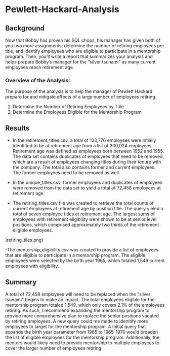 # Pewlett-Hackard-Analysis

## Background
Now that Bobby has proven his SQL chops, his manager has given both of you two more assignments: determine the number of retiring employees per title, and identify employees who are eligible to participate in a mentorship program. Then, you’ll write a report that summarizes your analysis and helps prepare Bobby’s manager for the “silver tsunami” as many current employees reach retirement age.

### Overview of the Analysis:
The purpose of the analysis is to help the manager of Pewlett Hackard prepare for and mitigate effects of a large number of employees retiring.

1) Determine the Number of Retiring Employees by Title
2) Determine the Employees Eligible for the Mentorship Program

## Results
- In the retirement_titles.csv, a total of 133,776 employees were intially identified to be at retirement age from a list of 300,024 employees. Retirement age was defined as employees born between 1952 and 1955. The data set contains duplicates of employees that need to be removed, which are a result of employees changing titles during their tenure with the company. The total also contains former and current employees. The former employees need to be removed as well.

- In the unique_titles.csv, former employees and duplicates of employees were removed from the data set to yield a total of 72,458 employees at retirement age.

- The retiring_titles.csv file was created to retrieve the total counts of current employees at retirement age by position title. The query yieled a total of seven employee titles at retirement age. The largest sums of employees with retirement eligibility were shown to be at senior level positions, which comprised approximately two thirds of the retirement eligible employees. 

(retiring_tiles.png)

-The mentorship_eligibility.csv was created to provide a list of employees that are eligible to participate in a mentorship program. The eligible employees were selected by the birth year 1965, which totaled 1,549 current employees with eligibility.

## Summary

A total of 72,458 employees will need to be replaced when the "silver tsunami" begins to make an impact. The total employees eligible for the mentorship program totaled 1,549, which only covers 2.1% of the employees retiring. As such, I recommend expanding the mentorship program to provide more comprehensive plan to replace the senior positions vacated by retiring employees. A new query could me made to idenitify more employees to target for the mentorship program. A initial query that expands the birth year parameter from 1965 to 1965-1970 would broaden the list of eligible employees for the mentorship program. Additionally, the mentors would likely need to provide mentorship to multiple employees to cover the larger number of employees retiring.


